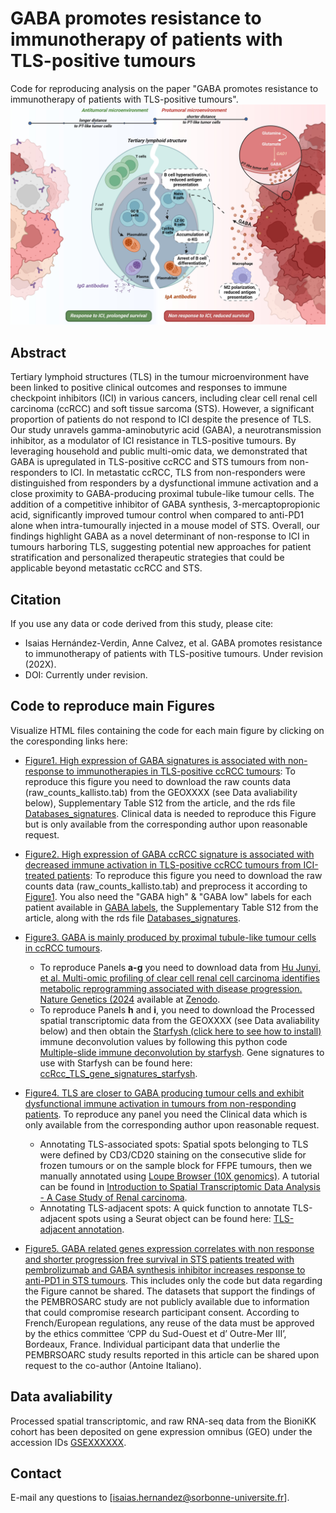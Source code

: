 # GABA promotes resistance to immunotherapy of patients with TLS-positive tumours
Code for reproducing analysis on the paper "GABA promotes resistance to immunotherapy of patients with TLS-positive tumours".
![alt text](https://github.com/iS4i4S/GABA-TLS/blob/main/Data/Graphical_abstract.jpg "Graphical Abstract")

## Abstract

Tertiary lymphoid structures (TLS) in the tumour microenvironment have been linked to positive clinical outcomes and responses to immune checkpoint inhibitors (ICI) in various cancers, including clear cell renal cell carcinoma (ccRCC) and soft tissue sarcoma (STS). However, a significant proportion of patients do not respond to ICI despite the presence of TLS. Our study unravels gamma-aminobutyric acid (GABA), a neurotransmission inhibitor, as a modulator of ICI resistance in TLS-positive tumours. By leveraging household and public multi-omic data, we demonstrated that GABA is upregulated in TLS-positive ccRCC and STS tumours from non-responders to ICI. In metastatic ccRCC, TLS from non-responders were distinguished from responders by a dysfunctional immune activation and a close proximity to GABA-producing proximal tubule-like tumour cells. The addition of a competitive inhibitor of GABA synthesis, 3-mercaptopropionic acid, significantly improved tumour control when compared to anti-PD1 alone when intra-tumourally injected in a mouse model of STS. Overall, our findings highlight GABA as a novel determinant of non-response to ICI in tumours harboring TLS, suggesting potential new approaches for patient stratification and personalized therapeutic strategies that could be applicable beyond metastatic ccRCC and STS.

## Citation
If you use any data or code derived from this study, please cite:

- Isaias Hernández-Verdin, Anne Calvez, et al. GABA promotes resistance to immunotherapy of patients with TLS-positive tumours.  Under revision (202X).
- DOI: Currently under revision.


## Code to reproduce main Figures
Visualize HTML files containing the code for each main figure by clicking on the coresponding links here:

 * [Figure1. High expression of GABA signatures is associated with non-response to immunotherapies in TLS-positive ccRCC tumours](http://htmlpreview.github.io/?https://github.com/iS4i4S/GABA-TLS/blob/main/Figures/Figure1.html): To reproduce this figure you need to download the raw counts data (raw_counts_kallisto.tab) from the GEOXXXX (see Data avaliability below), Supplementary Table S12 from the article, and the rds file [Databases_signatures](https://github.com/iS4i4S/GABA-TLS/blob/main/Data/Databases_signatures). Clinical data is needed to reproduce this Figure but is only available from the corresponding author upon reasonable request. 

 * [Figure2. High expression of GABA ccRCC signature is associated with decreased immune activation in TLS-positive ccRCC tumours from ICI-treated patients](http://htmlpreview.github.io/?https://github.com/iS4i4S/GABA-TLS/blob/main/Figures/Figure2.html): To reproduce this figure you need to download the raw counts data (raw_counts_kallisto.tab) and preprocess it according to [Figure1](http://htmlpreview.github.io/?https://github.com/iS4i4S/GABA-TLS/blob/main/Figures/Figure1.html). You also need the "GABA high" & "GABA low" labels for each patient available in [GABA labels](https://github.com/iS4i4S/GABA-TLS/blob/main/Data/GABA_labels.tab), the Supplementary Table S12 from the article, along with the rds file [Databases_signatures](https://github.com/iS4i4S/GABA-TLS/blob/main/Data/Databases_signatures). 

 * [Figure3. GABA is mainly produced by proximal tubule-like tumour cells in ccRCC tumours](http://htmlpreview.github.io/?https://github.com/iS4i4S/GABA-TLS/blob/main/Figures/Figure3.html).
   - To reproduce Panels **a-g** you need to download data from [Hu Junyi, et al. Multi-omic profiling of clear cell renal cell carcinoma identifies metabolic reprogramming associated with disease progression. Nature Genetics (2024](https://www.nature.com/articles/s41588-024-01662-5) available at [Zenodo](https://zenodo.org/record/8063124).
   - To reproduce Panels **h** and **i**, you need to download the Processed spatial transcriptomic data from the GEOXXXX (see Data avaliability below) and then obtain the [Starfysh (click here to see how to install)](https://github.com/azizilab/starfysh) immune deconvolution values by following this python code [Multiple-slide immune deconvolution by starfysh](http://htmlpreview.github.io/?https://github.com/iS4i4S/GABA-TLS/blob/main/Figures/Starfysh_deconvolution.html). Gene signatures to use with Starfysh can be found here: [ccRcc_TLS_gene_signatures_starfysh](https://github.com/iS4i4S/GABA-TLS/blob/main/Data/Signatures_Starfysh.csv).

 * [Figure4. TLS are closer to GABA producing tumour cells and exhibit dysfunctional immune activation in tumours from non-responding patients](http://htmlpreview.github.io/?https://github.com/iS4i4S/GABA-TLS/blob/main/Figures/Figure4.html). To reproduce any panel you need the Clinical data which is only available from the corresponding author upon reasonable request.
   - Annotating TLS-associated spots: Spatial spots belonging to TLS were defined by CD3/CD20 staining on the consecutive slide for frozen tumours or on the sample block for FFPE tumours, then we manually annotated using [Loupe Browser (10X genomics)](https://www.10xgenomics.com/support/software/loupe-browser/latest). A tutorial can be found in [Introduction to Spatial Transcriptomic Data Analysis - A Case Study of Renal carcinoma](https://www.selectscience.net/webinar/introduction-to-spatial-transcriptomic-data-analysis-a-case-study-of-renal-carcinoma).
   - Annotating TLS-adjacent spots: A quick function to annotate TLS-adjacent spots using a Seurat object can be found here: [TLS-adjacent annotation](pending).

 * [Figure5. GABA related genes expression correlates with non response and shorter progression free survival in STS patients treated with pembrolizumab and GABA synthesis inhibitor increases response to anti-PD1 in STS tumours](http://htmlpreview.github.io/?https://github.com/iS4i4S/GABA-TLS/blob/main/Figures/Figure5.html). This includes only the code but data regarding the Figure cannot be shared. The datasets that support the findings of the PEMBROSARC study are not publicly available due to information that could compromise research participant consent. According to French/European regulations, any reuse of the data must be approved by the ethics committee ‘CPP du Sud-Ouest et d’ Outre-Mer III’, Bordeaux, France. Individual participant data that underlie the PEMBRSOARC study results reported in this article can be shared upon request to the co-author (Antoine Italiano).


## Data avaliability
Processed spatial transcriptomic, and raw RNA-seq data from the BioniKK cohort has been deposited on gene expression omnibus (GEO) under the accession IDs [GSEXXXXXX](pending). 

## Contact
E-mail any questions to [isaias.hernandez@sorbonne-universite.fr].
